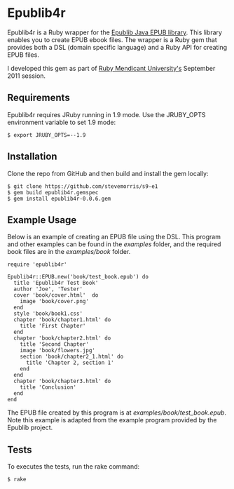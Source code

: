 # Epublib4r

Epublib4r is a Ruby wrapper for the [Epublib Java EPUB library](https://github.com/psiegman/epublib). This library enables you to create EPUB ebook files. The wrapper is a Ruby gem that provides both a DSL (domain specific language) and a Ruby API for creating EPUB files.

I developed this gem as part of [Ruby Mendicant University's](http://university.rubymendicant.com/) September 2011 session.

## Requirements

Epublib4r requires JRuby running in 1.9 mode. Use the JRUBY_OPTS environment variable to set 1.9 mode:

    $ export JRUBY_OPTS=--1.9

## Installation

Clone the repo from GitHub and then build and install the gem locally:

    $ git clone https://github.com/stevemorris/s9-e1
    $ gem build epublib4r.gemspec
    $ gem install epublib4r-0.0.6.gem

## Example Usage

Below is an example of creating an EPUB file using the DSL. This program and other examples can be found in the *examples* folder, and the required book files are in the *examples/book* folder.

    require 'epublib4r'
    
    Epublib4r::EPUB.new('book/test_book.epub') do
      title 'Epublib4r Test Book'
      author 'Joe', 'Tester'
      cover 'book/cover.html'  do
        image 'book/cover.png'
      end
      style 'book/book1.css'
      chapter 'book/chapter1.html' do
        title 'First Chapter'
      end
      chapter 'book/chapter2.html' do
        title 'Second Chapter'
        image 'book/flowers.jpg'
        section 'book/chapter2_1.html' do
          title 'Chapter 2, section 1'
        end
      end
      chapter 'book/chapter3.html' do
        title 'Conclusion'
      end
    end

The EPUB file created by this program is at *examples/book/test_book.epub*. Note this example is adapted from the example program provided by the Epublib project.

## Tests

To executes the tests, run the rake command:

    $ rake
